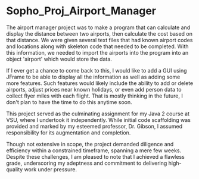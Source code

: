 # Sopho_Proj_Airport_Manager

The airport manager project was to make a program that can calculate and display the distance between two airports, then calculate the cost based on that distance.  We were given several text files that had known airport codes and locations along with skeleton code that needed to be completed.  With this information, we needed to import the airports into the program into an object 'airport' which would store the data.

If I ever get a chance to come back to this, I would like to add a GUI using JFrame to be able to display all the information as well as adding some more features.  Such features would likely include the ability to add or delete airports, adjust prices near known holidays, or even add person data to collect flyer miles with each flight.  That is mostly thinking in the future, I don't plan to have the time to do this anytime soon.

This project served as the culminating assignment for my Java 2 course at VSU, where I undertook it independently. While initial code scaffolding was provided and marked by my esteemed professor, Dr. Gibson, I assumed responsibility for its augmentation and completion.

Though not extensive in scope, the project demanded diligence and efficiency within a constrained timeframe, spanning a mere few weeks. Despite these challenges, I am pleased to note that I achieved a flawless grade, underscoring my adeptness and commitment to delivering high-quality work under pressure.

